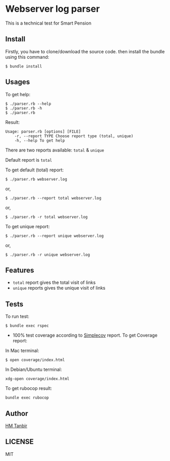# Webserver log parser

This is a technical test for Smart Pension

## Install
 Firstly, you have to clone/download the source code. then install the bundle using this command:

```
$ bundle install
```
## Usages

To get help:

```
$ ./parser.rb --help
$ ./parser.rb -h
$ ./parser.rb
```

Result:

```
Usage: parser.rb [options] [FILE]
    -r, --report TYPE Choose report type (total, unique)
    -h, --help To get help
```

There are two reports available: `total` & `unique`

Default report is `total`

To get default (total) report:

```
$ ./parser.rb webserver.log
```
or, 

```
$ ./parser.rb --report total webserver.log
```
or,
```
$ ./parser.rb -r total webserver.log
```

To get unique report:

```
$ ./parser.rb --report unique webserver.log
```
or,
```
$ ./parser.rb -r unique webserver.log
```
## Features
* `total` report gives the total visit of links
* `unique` reports gives the unique visit of links

## Tests
To run test:

```
$ bundle exec rspec
```

- 100% test coverage according to [Simplecov](https://github.com/simplecov-ruby/simplecov) report. 
To get Coverage report:

In Mac terminal:
```
$ open coverage/index.html
```

In Debian/Ubuntu terminal:

```
xdg-open coverage/index.html
```

To get rubocop result:
```
bundle exec rubocop
```

## Author
[HM Tanbir](https://linkedin.com/in/hmtanbir/)

## LICENSE
MIT
